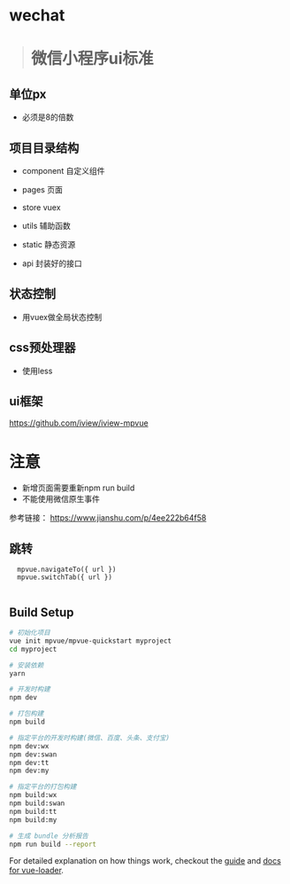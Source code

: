 # wechat

> # 微信小程序ui标准

## 单位px

- 必须是8的倍数

## 项目目录结构

- component 自定义组件

- pages 页面

- store  vuex

- utils 辅助函数

- static 静态资源

- api 封装好的接口

## 状态控制

- 用vuex做全局状态控制

## css预处理器

- 使用less

## ui框架

https://github.com/iview/iview-mpvue

# 注意

- 新增页面需要重新npm  run  build
- 不能使用微信原生事件

参考链接： https://www.jianshu.com/p/4ee222b64f58


## 跳转
```
  mpvue.navigateTo({ url })
  mpvue.switchTab({ url })
  
```


## Build Setup


``` bash
# 初始化项目
vue init mpvue/mpvue-quickstart myproject
cd myproject

# 安装依赖
yarn

# 开发时构建
npm dev

# 打包构建
npm build

# 指定平台的开发时构建(微信、百度、头条、支付宝)
npm dev:wx
npm dev:swan
npm dev:tt
npm dev:my

# 指定平台的打包构建
npm build:wx
npm build:swan
npm build:tt
npm build:my

# 生成 bundle 分析报告
npm run build --report
```

For detailed explanation on how things work, checkout the [guide](http://vuejs-templates.github.io/webpack/) and [docs for vue-loader](http://vuejs.github.io/vue-loader).
